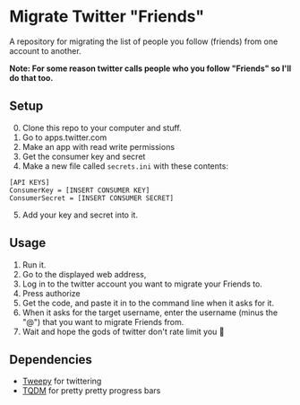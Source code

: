 # Migrate Twitter "Friends"
A repository for migrating the list of people you follow (friends) from one account to another.

**Note: For some reason twitter calls people who you follow "Friends" so I'll do that too.**

## Setup
0. Clone this repo to your computer and stuff.
1. Go to apps.twitter.com
2. Make an app with read write permissions
3. Get the consumer key and secret
4. Make a new file called `secrets.ini` with these contents: 
  ```
  [API KEYS]
  ConsumerKey = [INSERT CONSUMER KEY]
  ConsumerSecret = [INSERT CONSUMER SECRET]
  ```
5. Add your key and secret into it.

## Usage
1. Run it.
2. Go to the displayed web address, 
3. Log in to the twitter account you want to migrate your Friends to. 
4. Press authorize
5. Get the code, and paste it in to the command line when it asks for it.
6. When it asks for the target username, enter the username (minus the "@") that you want to migrate Friends from.
7. Wait and hope the gods of twitter don't rate limit you 🤞

## Dependencies 
* [Tweepy](https://github.com/tweepy/tweepy) for twittering
* [TQDM](https://github.com/tqdm/tqdm) for pretty pretty progress bars
